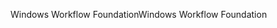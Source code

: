 <span data-ttu-id="bc47e-101">Windows Workflow Foundation</span><span class="sxs-lookup"><span data-stu-id="bc47e-101">Windows Workflow Foundation</span></span>